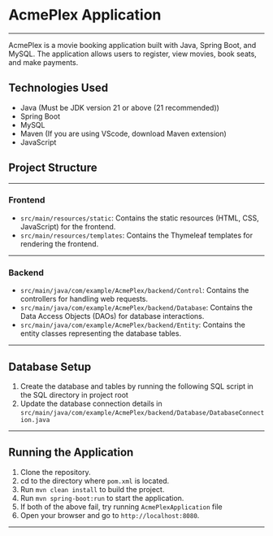 # AcmePlex Application

---
AcmePlex is a movie booking application built with Java, Spring Boot, and MySQL. The application allows users to register, view movies, book seats, and make payments.

## Technologies Used

- Java (Must be JDK version 21 or above (21 recommended))
- Spring Boot
- MySQL
- Maven (If you are using VScode, download Maven extension)
- JavaScript

## Project Structure

---
### Frontend
- `src/main/resources/static`: Contains the static resources (HTML, CSS, JavaScript) for the frontend.
- `src/main/resources/templates`: Contains the Thymeleaf templates for rendering the frontend.
---
### Backend
- `src/main/java/com/example/AcmePlex/backend/Control`: Contains the controllers for handling web requests.
- `src/main/java/com/example/AcmePlex/backend/Database`: Contains the Data Access Objects (DAOs) for database interactions.
- `src/main/java/com/example/AcmePlex/backend/Entity`: Contains the entity classes representing the database tables.

---
## Database Setup

1. Create the database and tables by running the following SQL script in the SQL directory in project root
2. Update the database connection details in `src/main/java/com/example/AcmePlex/backend/Database/DatabaseConnection.java`

---

## Running the Application
1. Clone the repository.
2. cd to the directory where `pom.xml` is located.
3. Run `mvn clean install` to build the project.
4. Run `mvn spring-boot:run` to start the application.
5. If both of the above fail, try running `AcmePlexApplication` file
6. Open your browser and go to `http://localhost:8080`.

---

